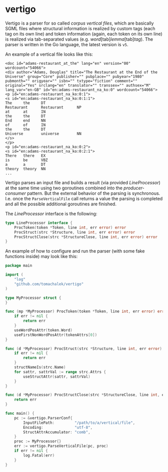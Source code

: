 # vertigo

Vertigo is a parser for so called *corpus vertical files*, which are basically SGML files where
structural information is realized by custom tags (each tag on its own line) and token information
(again, each token on its own line) is realized via tab-separated values (e.g. *word*[tab]*lemma*[tab]*tag*).
The parser is written in the Go language, the latest version is `v5`.

An example of a vertical file looks like this:

```
<doc id="adams-restaurant_at_the" lang="en" version="00" wordcount="54066">
<div author="Adams, Douglas" title="The Restaurant at the End of the Universe" group="Core" publisher="" pubplace="" pubyear="1980" pubmonth="" origyear="" isbn="" txtype="fiction" comment="" original="Yes" srclang="en" translator="" transsex="" authsex="M" lang_var="en-GB" id="en:adams-restaurant_na_ko:0" wordcount="54066">
<p id="en:adams-restaurant_na_ko:0:1">
<s id="en:adams-restaurant_na_ko:0:1:1">
The     the     DT
Restaurant      Restaurant      NP
at      at      IN
the     the     DT
End     end     NN
of      of      IN
the     the     DT
Universe        universe        NN
</s>
</p>
<p id="en:adams-restaurant_na_ko:0:2">
<s id="en:adams-restaurant_na_ko:0:2:1">
There   there   EX
is      be      VBZ
a       a       DT
theory  theory  NN
...
```

Vertigo parses an input file and builds a result (via provided *LineProcessor*) at the same time
using two goroutines combined into the *producer-consumer* pattern. But the external behavior
of the parsing is synchronous. I.e. once the `ParseVerticalFile` call returns a value the parsing
is completed and all the possible additional goroutines are finished.

The *LineProcessor* interface is the following:

```go
type LineProcessor interface {
	ProcToken(token *Token, line int, err error) error
	ProcStruct(strc *Structure, line int, err error) error
	ProcStructClose(strc *StructureClose, line int, err error) error
}
```

An example of how to configure and run the parser (with some fake functions inside)
may look like this:

```go
package main

import (
	"log"
	"github.com/tomachalek/vertigo"
)

type MyProcessor struct {
}

func (mp *MyProcessor) ProcToken(token *Token, line int, err error) error {
	if err != nil {
		return err
	}
	useWordPosAttr(token.Word)
	useFirstNonWordPosAttr(tokenAttrs[0])
}

func (d *MyProcessor) ProcStruct(strc *Structure, line int, err error) error {
	if err != nil {
		return err
	}
	structNameIs(strc.Name)
	for sattr, sattrVal := range strc.Attrs {
		useStructAttr(sattr, sattrVal)
	}
}

func (d *MyProcessor) ProcStructClose(strc *StructureClose, line int, err error) error {
	return err
}

func main() {
	pc := &vertigo.ParserConf{
		InputFilePath:         "/path/to/a/vertical/file",
		Encoding:              "utf-8",
		StructAttrAccumulator: "comb",
	}
	proc := MyProcessor{}
	err := vertigo.ParseVerticalFile(pc, proc)
	if err != nil {
		log.Fatal(err)
	}
}
```
